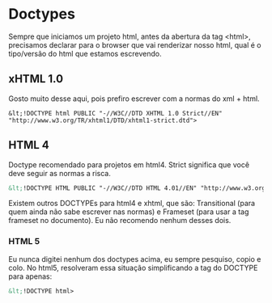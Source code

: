 # Doctypes
Sempre que iniciamos um projeto html, antes da abertura da tag &lt;html>, precisamos declarar para o browser que vai renderizar nosso html, qual é o tipo/versão do html que estamos escrevendo.


## xHTML 1.0

Gosto muito desse aqui, pois prefiro escrever com a normas do xml + html.
```
&lt;!DOCTYPE html PUBLIC "-//W3C//DTD XHTML 1.0 Strict//EN" "http://www.w3.org/TR/xhtml1/DTD/xhtml1-strict.dtd">
```


## HTML 4

Doctype recomendado para projetos em html4. Strict significa que você deve seguir as normas a risca.
``` html
&lt;!DOCTYPE HTML PUBLIC "-//W3C//DTD HTML 4.01//EN" "http://www.w3.org/TR/html4/strict.dtd">
```

Existem outros DOCTYPEs para html4 e xhtml, que são: Transitional (para quem ainda não sabe escrever nas normas) e Frameset (para usar a tag frameset no documento). Eu não recomendo nenhum desses dois.

### HTML 5


Eu nunca digitei nenhum dos doctypes acima, eu sempre pesquiso, copio e colo. No html5, resolveram essa situação simplificando a tag do DOCTYPE para apenas:
``` html
&lt;!DOCTYPE html>
```
